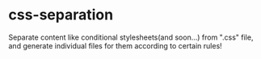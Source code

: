 css-separation
==============

Separate content like conditional stylesheets(and soon...) from ".css" file, and generate individual files for them according to certain rules!

